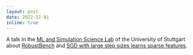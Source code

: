 ```yaml
---
layout: post
date: 2022-12-01
inline: true
---
```


A talk in the [ML and Simulation Science Lab](http://www.matlog.net/) of the University of Stuttgart about [RobustBench](https://arxiv.org/abs/2010.09670) and [SGD with large step sizes learns sparse features](https://arxiv.org/abs/2210.05337).